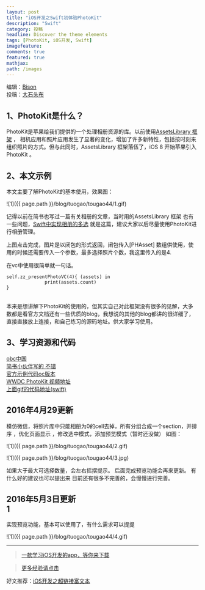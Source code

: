 ```yaml
---
layout: post
title: "iOS开发之Swift初体验PhotoKit"
description: "Swift"
category: 投稿
headline: Discover the theme elements
tags: [PhotoKit, iOS开发, Swift]
imagefeature: 
comments: true
featured: true
mathjax: 
path: /images
---
```


编辑：[Bison](http://allluckly.cn)<br>
投稿：[大石头布](http://www.jianshu.com/p/673e68fa60e3)<br>

## 1、PhotoKit是什么？<br>
PhotoKit是苹果给我们提供的一个处理相册资源的库。以前使用[AssetsLibrary 框架](https://developer.apple.com/library/ios/documentation/AssetsLibrary/Reference/ALAssetsLibrary_Class/#//apple_ref/doc/uid/TP40009722-CH1-SW57) ， 相机应用和照片应用发生了显著的变化，增加了许多新特性，包括按时刻来组织照片的方式。但与此同时，AssetsLibrary 框架落伍了，iOS 8 开始苹果引入PhotoKit 。

## 2、本文示例<br>
本文主要了解PhotoKit的基本使用，效果图：<br>

![1]({{ page.path }}/blog/tuogao/tougao44/1.gif)<br>

记得以前在简书也写过一篇有关相册的文章，当时用的AssetsLibrary 框架 也有一些问题，[Swift中实现相册的多选](http://www.jianshu.com/p/8c89cac09387) 就是这篇，建议大家以后尽量使用PhotoKit进行相册管理。

上图点击完成，图片是以闭包的形式返回，闭包传入[PHAsset] 数组供使用，使用的时候还需要传入一个参数，最多选择照片个数，我这里传入的是4.

在vc中使用很简单就一句话。<br>

    self.zz_presentPhotoVC(4){ (assets) in
                  print(assets.count)
    }

<br>
本来是想讲解下PhotoKit的使用的，但其实自己对此框架没有很多的见解，大多数都是看官方文档还有一些优质的blog，我想说的其他的blog都讲的很详细了，直接直接放上连接，和自己练习的源码地址。供大家学习使用。<br>

## 3、学习资源和代码<br>

[obc中国](http://objccn.io/issue-21-4/)<br>
[简书小伙伴写的 不错](http://www.jianshu.com/p/42e5d2f75452)<br>
[官方示例代码oc版本](https://developer.apple.com/library/ios/samplecode/UsingPhotosFramework/Introduction/Intro.html#//apple_ref/doc/uid/TP40014575)<br>
[WWDC PhotoKit 视频地址](https://developer.apple.com/videos/play/wwdc2014/511/)<br>
[上面gif的代码地址(swift)](https://github.com/smalldu/ZZImagePicker)<br>

## 2016年4月29更新<br>
模仿微信，将照片库中只能相册为0的cell去掉，所有分组合成一个section，并排序 ，优化页面显示 ，修改选中模式，添加预览模式（暂时还没做）
如图：

![1]({{ page.path }}/blog/tuogao/tougao44/2.gif)<br>

![1]({{ page.path }}/blog/tuogao/tougao44/3.jpg)<br>

如果大于最大可选择数量，会左右摇摆提示。
后面完成预览功能会再来更新。
有什么好的建议也可以提出来
目前还有很多不完善的，会慢慢进行完善。

## 2016年5月3日更新<br>1
实现预览功能，基本可以使用了，有什么需求可以提提

![1]({{ page.path }}/blog/tuogao/tougao44/4.gif)<br>


----------------------------------------------------------

> [一款学习iOS开发的app，等你来下载](https://itunes.apple.com/us/app/it-blog-zi-xueios-kai-fa-jin/id1067787090?l=zh&ls=1&mt=8)<br>

> [更多经验请点击](http://allluckly.cn)<br>

好文推荐：[iOS开发之超链接富文本](http://allluckly.cn/投稿/tuogao43)<br>

